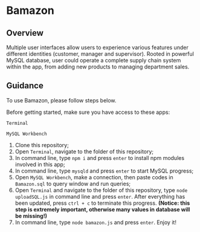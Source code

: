 # Bamazon
## Overview

Multiple user interfaces allow users to experience various features under different identities (customer, manager and supervisor). Rooted in powerful MySQL database, user could operate a complete supply chain system within the app, from adding new products to managing department sales.

## Guidance

To use Bamazon, please follow steps below.

Before getting started, make sure you have access to these apps: 

`Terminal`

`MySQL Workbench`

1. Clone this repository;
2. Open `Terminal`, navigate to the folder of this repository;
3. In command line, type `npm i` and press `enter` to install npm modules involved in this app;
4. In command line, type `mysqld` and press `enter` to start MySQL progress;
5. Open `MySQL Workbench`, make a connection, then paste codes in `Bamazon.sql` to query window and run queries;
6. Open `Terminal` and navigate to the folder of this repository, type `node uploadSQL.js` in command line and press `enter`. After everything has been updated, press `ctrl + c` to terminate this progress.
**(Notice: this step is extremely important, otherwise many values in database will be missing!)**
7. In command line, type `node bamazon.js` and press `enter`. Enjoy it!
